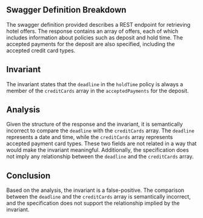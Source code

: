 ## Swagger Definition Breakdown
The swagger definition provided describes a REST endpoint for retrieving hotel offers. The response contains an array of offers, each of which includes information about policies such as deposit and hold time. The accepted payments for the deposit are also specified, including the accepted credit card types.

## Invariant
The invariant states that the `deadline` in the `holdTime` policy is always a member of the `creditCards` array in the `acceptedPayments` for the deposit.

## Analysis
Given the structure of the response and the invariant, it is semantically incorrect to compare the `deadline` with the `creditCards` array. The `deadline` represents a date and time, while the `creditCards` array represents accepted payment card types. These two fields are not related in a way that would make the invariant meaningful. Additionally, the specification does not imply any relationship between the `deadline` and the `creditCards` array.

## Conclusion
Based on the analysis, the invariant is a false-positive. The comparison between the `deadline` and the `creditCards` array is semantically incorrect, and the specification does not support the relationship implied by the invariant.
